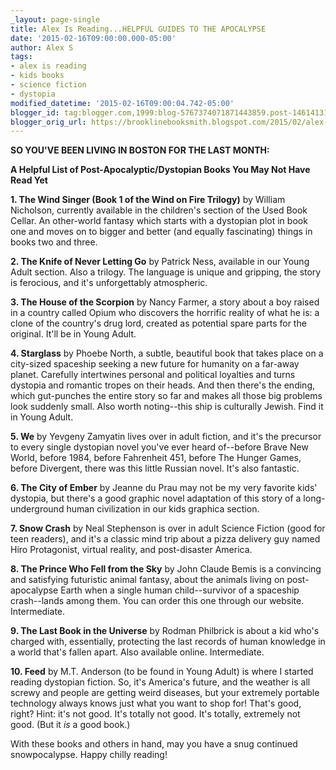 ```yaml
---
_layout: page-single
title: Alex Is Reading...HELPFUL GUIDES TO THE APOCALYPSE
date: '2015-02-16T09:00:00.000-05:00'
author: Alex S
tags:
- alex is reading
- kids books
- science fiction
- dystopia
modified_datetime: '2015-02-16T09:00:04.742-05:00'
blogger_id: tag:blogger.com,1999:blog-5767374071871443859.post-146141319175257626
blogger_orig_url: https://brooklinebooksmith.blogspot.com/2015/02/alex-is-readinghelpful-guides-to.html
---
```

**SO YOU'VE BEEN LIVING IN BOSTON FOR THE LAST MONTH:**

**A Helpful List of Post-Apocalyptic/Dystopian Books You May Not Have Read Yet**

**1\. The Wind Singer (Book 1 of the Wind on Fire Trilogy)** by William Nicholson, currently available in the children's section of the Used Book Cellar. An other-world fantasy which starts with a dystopian plot in book one and moves on to bigger and better (and equally fascinating) things in books two and three.

**2\. The Knife of Never Letting Go** by Patrick Ness, available in our Young Adult section. Also a trilogy. The language is unique and gripping, the story is ferocious, and it's unforgettably atmospheric.

**3\. The House of the Scorpion** by Nancy Farmer, a story about a boy raised in a country called Opium who discovers the horrific reality of what he is: a clone of the country's drug lord, created as potential spare parts for the original. It'll be in Young Adult.

**4\. Starglass** by Phoebe North, a subtle, beautiful book that takes place on a city-sized spaceship seeking a new future for humanity on a far-away planet. Carefully intertwines personal and political loyalties and turns dystopia and romantic tropes on their heads. And then there's the ending, which gut-punches the entire story so far and makes all those big problems look suddenly small. Also worth noting--this ship is culturally Jewish. Find it in Young Adult.

**5\. We** by Yevgeny Zamyatin lives over in adult fiction, and it's the precursor to every single dystopian novel you've ever heard of--before Brave New World, before 1984, before Fahrenheit 451, before The Hunger Games, before Divergent, there was this little Russian novel. It's also fantastic.

**6\. The City of Ember** by Jeanne du Prau may not be my very favorite kids' dystopia, but there's a good graphic novel adaptation of this story of a long-underground human civilization in our kids graphica section.

**7\. Snow Crash** by Neal Stephenson is over in adult Science Fiction (good for teen readers), and it's a classic mind trip about a pizza delivery guy named Hiro Protagonist, virtual reality, and post-disaster America.  

**8\. The Prince Who Fell from the Sky** by John Claude Bemis is a convincing and satisfying futuristic animal fantasy, about the animals living on post-apocalypse Earth when a single human child--survivor of a spaceship crash--lands among them. You can order this one through our website. Intermediate.

**9\. The Last Book in the Universe** by Rodman Philbrick is about a kid who's charged with, essentially, protecting the last records of human knowledge in a world that's fallen apart. Also available online. Intermediate.  

**10\. Feed** by M.T. Anderson (to be found in Young Adult) is where I started reading dystopian fiction. So, it's America's future, and the weather is all screwy and people are getting weird diseases, but your extremely portable technology always knows just what you want to shop for! That's good, right? Hint: it's not good. It's totally not good. It's totally, extremely not good. (But it _is_ a good book.)  

With these books and others in hand, may you have a snug continued snowpocalypse. Happy chilly reading!